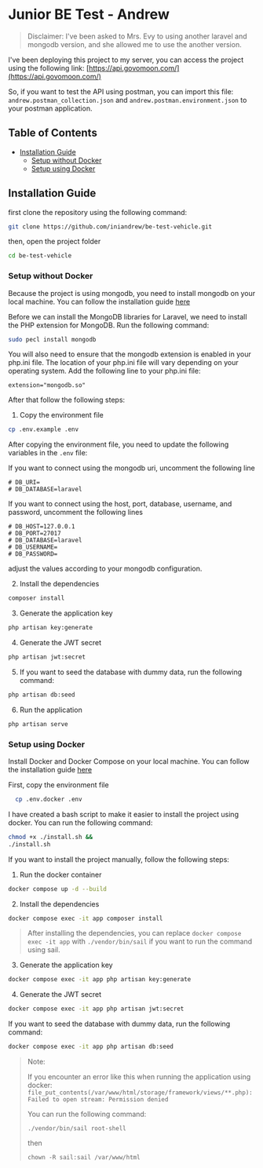 # Junior BE Test - Andrew

> Disclaimer: I've been asked to Mrs. Evy to using another laravel and mongodb version, and she allowed me to use the another version.

I've been deploying this project to my server, you can access the project using the following link: [https://api.govomoon.com/](https://api.govomoon.com/)

So, if you want to test the API using postman, you can import this file:
`andrew.postman_collection.json` and `andrew.postman.environment.json` to your postman application.

## Table of Contents

- [Installation Guide](#installation-guide)
  - [Setup without Docker](#setup-without-docker)
  - [Setup using Docker](#setup-using-docker)

## Installation Guide

first clone the repository using the following command:
```bash
git clone https://github.com/iniandrew/be-test-vehicle.git
```

then, open the project folder
```bash
cd be-test-vehicle
```

### Setup without Docker

Because the project is using mongodb, you need to install mongodb on your local machine. You can follow the installation guide [here](https://docs.mongodb.com/manual/installation/)

Before we can install the MongoDB libraries for Laravel, we need to install the PHP extension for MongoDB. Run the following command:

```bash
sudo pecl install mongodb
```

You will also need to ensure that the mongodb extension is enabled in your php.ini file. The location of your php.ini file will vary depending on your operating system. Add the following line to your php.ini file:

`extension="mongodb.so"`

After that follow the following steps:

1. Copy the environment file
```bash
cp .env.example .env
```

After copying the environment file, you need to update the following variables in the `.env` file:

If you want to connect using the mongodb uri, uncomment the following line
```
# DB_URI=
# DB_DATABASE=laravel
```

If you want to connect using the host, port, database, username, and password, uncomment the following lines
```
# DB_HOST=127.0.0.1
# DB_PORT=27017
# DB_DATABASE=laravel
# DB_USERNAME=
# DB_PASSWORD=
```

adjust the values according to your mongodb configuration.

2. Install the dependencies
```bash
composer install
```

3. Generate the application key
```bash
php artisan key:generate
```

4. Generate the JWT secret
```bash
php artisan jwt:secret
```

5. If you want to seed the database with dummy data, run the following command:
```bash
php artisan db:seed
```

6. Run the application
```bash
php artisan serve
```

### Setup using Docker

Install Docker and Docker Compose on your local machine. You can follow the installation guide [here](https://docs.docker.com/get-docker/)

First, copy the environment file
```bash
  cp .env.docker .env
```

I have created a bash script to make it easier to install the project using docker. You can run the following command:
```bash
chmod +x ./install.sh &&
./install.sh
```

If you want to install the project manually, follow the following steps:

1. Run the docker container
```bash
docker compose up -d --build
```

2. Install the dependencies
```bash
docker compose exec -it app composer install
```

> After installing the dependencies, you can replace `docker compose exec -it app` with `./vendor/bin/sail` if you want to run the command using sail.

3. Generate the application key
```bash
docker compose exec -it app php artisan key:generate
```

4. Generate the JWT secret
```bash
docker compose exec -it app php artisan jwt:secret
```

If you want to seed the database with dummy data, run the following command:
```bash
docker compose exec -it app php artisan db:seed
```


> Note:
> 
> If you encounter an error like this when running the application using docker:
> `file_put_contents(/var/www/html/storage/framework/views/**.php): Failed to open stream: Permission denied`
> 
> You can run the following command:
> ```
> ./vendor/bin/sail root-shell
> ```
> then
> ```
> chown -R sail:sail /var/www/html

